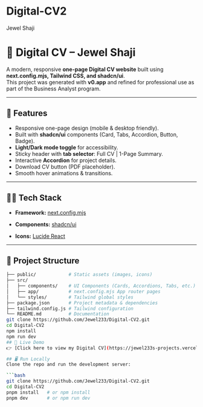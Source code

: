 # Digital-CV2
Jewel Shaji
# 💼 Digital CV – Jewel Shaji  

A modern, responsive **one-page Digital CV website** built using **next.config.mjs, Tailwind CSS, and shadcn/ui**.  
This project was generated with **v0.app** and refined for professional use as part of the Business Analyst program.  

---

## 🚀 Features
- Responsive one-page design (mobile & desktop friendly).  
- Built with **shadcn/ui** components (Card, Tabs, Accordion, Button, Badge).  
- **Light/Dark mode toggle** for accessibility.  
- Sticky header with **tab selector**: Full CV | 1-Page Summary.  
- Interactive **Accordion** for project details.  
- Download CV button (PDF placeholder).  
- Smooth hover animations & transitions.  

---

## 🧑‍💻 Tech Stack
- **Framework:** [next.config.mjs](https://nextjs.org/)  
 
- **Components:** [shadcn/ui](https://ui.shadcn.com/)  
- **Icons:** [Lucide React](https://lucide.dev/)  

---

## 📂 Project Structure
```bash
├── public/            # Static assets (images, icons)
├── src/
│   ├── components/    # UI Components (Cards, Accordions, Tabs, etc.)
│   ├── app/           # next.config.mjs App router pages
│   └── styles/        # Tailwind global styles
├── package.json       # Project metadata & dependencies
├── tailwind.config.js # Tailwind configuration
└── README.md          # Documentation
git clone https://github.com/Jewel233/Digital-CV2.git
cd Digital-CV2
npm install
npm run dev
## 🔗 Live Demo
👉 [Click here to view my Digital CV](https://jewel233s-projects.vercel.app)

## 🖥️ Run Locally
Clone the repo and run the development server:

```bash
git clone https://github.com/Jewel233/Digital-CV2.git
cd Digital-CV2
pnpm install   # or npm install
pnpm dev       # or npm run dev




